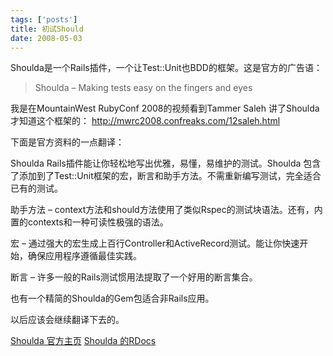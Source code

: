 ```yaml
--- 
tags: ['posts']
title: 初试Should
date: 2008-05-03
---
```


Shoulda是一个Rails插件，一个让Test::Unit也BDD的框架。这是官方的广告语：
> Shoulda – Making tests easy on the fingers and eyes

我是在MountainWest RubyConf 2008的视频看到Tammer Saleh 讲了Shoulda才知道这个框架的：
<a href="http://mwrc2008.confreaks.com/12saleh.html">http://mwrc2008.confreaks.com/12saleh.html</a>

下面是官方资料的一点翻译：

Shoulda Rails插件能让你轻松地写出优雅，易懂，易维护的测试。Shoulda 包含了添加到了Test::Unit框架的宏，断言和助手方法。不需重新编写测试，完全适合已有的测试。

助手方法 – context方法和should方法使用了类似Rspec的测试块语法。还有，内置的contexts和一种可读性极强的语法。

宏 – 通过强大的宏生成上百行Controller和ActiveRecord测试。能让你快速开始，确保应用程序遵循最佳实践。

断言 – 许多一般的Rails测试惯用法提取了一个好用的断言集合。

也有一个精简的Shoulda的Gem包适合非Rails应用。

以后应该会继续翻译下去的。

<a href="http://www.thoughtbot.com/projects/shoulda">Shoulda 官方主页</a>
<a href="http://dev.thoughtbot.com/shoulda">Shoulda 的RDocs</a>
